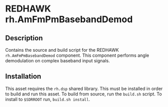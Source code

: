 # REDHAWK rh.AmFmPmBasebandDemod

## Description

Contains the source and build script for the REDHAWK `rh.AmFmPmBasebandDemod` component. This component performs angle demodulation on complex baseband input signals.


## Installation

This asset requires the `rh.dsp` shared library.  This must be installed in order to build and run this asset.
To build from source, run the `build.sh` script.  To install to `$SDRROOT` run, `build.sh install`.

